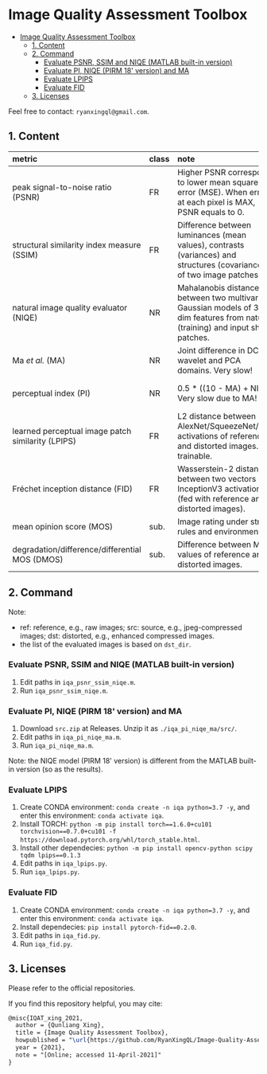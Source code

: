 # Image Quality Assessment Toolbox

- [Image Quality Assessment Toolbox](#image-quality-assessment-toolbox)
  - [1. Content](#1-content)
  - [2. Command](#2-command)
    - [Evaluate PSNR, SSIM and NIQE (MATLAB built-in version)](#evaluate-psnr-ssim-and-niqe-matlab-built-in-version)
    - [Evaluate PI, NIQE (PIRM 18' version) and MA](#evaluate-pi-niqe-pirm-18-version-and-ma)
    - [Evaluate LPIPS](#evaluate-lpips)
    - [Evaluate FID](#evaluate-fid)
  - [3. Licenses](#3-licenses)

Feel free to contact: `ryanxingql@gmail.com`.

## 1. Content

|metric|class|note|better|range|ref|platform|
|:-|:-|:-|:-|:-|:-|:-|
|peak signal-to-noise ratio (PSNR)|FR|Higher PSNR corresponds to lower mean squared error (MSE). When error at each pixel is MAX, PSNR equals to 0.|higher|[0, inf)|[[WIKI]](https://en.wikipedia.org/wiki/Peak_signal-to-noise_ratio)|MATLAB|
|structural similarity index measure (SSIM)|FR|Difference between luminances (mean values), contrasts (variances) and structures (covariances) of two image patches.|higher|(?, 1]|[[WIKI]](https://en.wikipedia.org/wiki/Structural_similarity)|MATLAB|
|natural image quality evaluator (NIQE)|NR|Mahalanobis distance between two multivariate Gaussian models of 36-dim features from natural (training) and input sharp patches.|lower|[0, ?)|[[MATLAB]](https://www.mathworks.com/help/images/ref/niqe.html) [[paper]](https://ieeexplore.ieee.org/document/6353522)|MATLAB|
|Ma *et al.* (MA)|NR|Joint difference in DCT, wavelet and PCA domains. Very slow!|higher|[0, 10]|[[official repo]](https://github.com/chaoma99/sr-metric) [[paper]](https://arxiv.org/abs/1612.05890)|MATLAB|
|perceptual index (PI)|NR|0.5 * ((10 - MA) + NIQE). Very slow due to MA!|lower|[0, ?)|[[official repo]](https://github.com/roimehrez/PIRM2018) [[paper]](https://arxiv.org/abs/1809.07517)|MATLAB|
|learned perceptual image patch similarity (LPIPS)|FR|L2 distance between AlexNet/SqueezeNet/VGG activations of reference and distorted images. trainable.|lower|[0, ?)|[[official repo]](https://github.com/richzhang/PerceptualSimilarity)|PYTORCH|
|Fréchet inception distance (FID)|FR|Wasserstein-2 distance between two vectors of InceptionV3 activations (fed with reference and distorted images).|lower|[0, ?)|[[official repo]](https://github.com/mseitzer/pytorch-fid) [[paper]](https://arxiv.org/abs/1706.08500)|PYTORCH|
|mean opinion score (MOS)|sub.|Image rating under strict rules and environment.|higher|[0, 100]|[[BT.500]](https://www.itu.int/rec/R-REC-BT.500/)|human|
|degradation/difference/differential MOS (DMOS)|sub.|Difference between MOS values of reference and distorted images.|lower|[0, 100]|[[src1]](https://ieeexplore.ieee.org/stamp/stamp.jsp?arnumber=762345)  [[src2]](https://videoclarity.com/PDF/WPUnderstandingJNDMOSPSNR.pdf)|human|

## 2. Command

Note:

- ref: reference, e.g., raw images; src: source, e.g., jpeg-compressed images; dst: distorted, e.g., enhanced compressed images.
- the list of the evaluated images is based on `dst_dir`.

### Evaluate PSNR, SSIM and NIQE (MATLAB built-in version)

1. Edit paths in `iqa_psnr_ssim_niqe.m`.
2. Run `iqa_psnr_ssim_niqe.m`.

### Evaluate PI, NIQE (PIRM 18' version) and MA

1. Download `src.zip` at Releases. Unzip it as `./iqa_pi_niqe_ma/src/`.
2. Edit paths in `iqa_pi_niqe_ma.m`.
3. Run `iqa_pi_niqe_ma.m`.

Note: the NIQE model (PIRM 18' version) is different from the MATLAB built-in version (so as the results).

### Evaluate LPIPS

1. Create CONDA environment: `conda create -n iqa python=3.7 -y`, and enter this environment: `conda activate iqa`.
2. Install TORCH: `python -m pip install torch==1.6.0+cu101 torchvision==0.7.0+cu101 -f https://download.pytorch.org/whl/torch_stable.html`.
3. Install other dependecies: `python -m pip install opencv-python scipy tqdm lpips==0.1.3`
4. Edit paths in `iqa_lpips.py`.
5. Run `iqa_lpips.py`.

### Evaluate FID

1. Create CONDA environment: `conda create -n iqa python=3.7 -y`, and enter this environment: `conda activate iqa`.
2. Install dependecies: `pip install pytorch-fid==0.2.0`.
3. Edit paths in `iqa_fid.py`.
4. Run `iqa_fid.py`.

## 3. Licenses

Please refer to the official repositories.

If you find this repository helpful, you may cite:

```tex
@misc{IQAT_xing_2021,
  author = {Qunliang Xing},
  title = {Image Quality Assessment Toolbox},
  howpublished = "\url{https://github.com/RyanXingQL/Image-Quality-Assessment-Toolbox}",
  year = {2021}, 
  note = "[Online; accessed 11-April-2021]"
}
```
